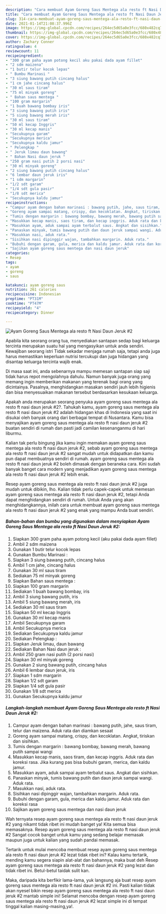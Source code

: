 ```yaml
---
description: "Cara membuat Ayam Goreng Saus Mentega ala resto ft Nasi Daun Jeruk #2 Sederhana dan Mudah Dibuat"
title: "Cara membuat Ayam Goreng Saus Mentega ala resto ft Nasi Daun Jeruk #2 Sederhana dan Mudah Dibuat"
slug: 314-cara-membuat-ayam-goreng-saus-mentega-ala-resto-ft-nasi-daun-jeruk-2-sederhana-dan-mudah-dibuat
date: 2021-01-14T21:08:37.996Z
image: https://img-global.cpcdn.com/recipes/264ec5d65a0e3fcc/680x482cq70/ayam-goreng-saus-mentega-ala-resto-ft-nasi-daun-jeruk-2-foto-resep-utama.jpg
thumbnail: https://img-global.cpcdn.com/recipes/264ec5d65a0e3fcc/680x482cq70/ayam-goreng-saus-mentega-ala-resto-ft-nasi-daun-jeruk-2-foto-resep-utama.jpg
cover: https://img-global.cpcdn.com/recipes/264ec5d65a0e3fcc/680x482cq70/ayam-goreng-saus-mentega-ala-resto-ft-nasi-daun-jeruk-2-foto-resep-utama.jpg
author: Zachary Conner
ratingvalue: 4
reviewcount: 11
recipeingredient:
- "300 gram paha ayam potong kecil aku pakai dada ayam fillet"
- "2 sdm maizena"
- "1 butir telur kocok lepas"
- " Bumbu Marinasi "
- "3 siung bawang putih cincang halus"
- "1 cm jahe cincang halus"
- "30 ml saus tiram"
- "75 ml minyak goreng"
- " Bahan saus mentega "
- "100 gram margarin"
- "1 buah bawang bombay iris"
- "3 siung bawang putih iris"
- "5 siung bawang merah iris"
- "30 ml saus tiram"
- "50 ml kecap Inggris"
- "30 ml kecap manis"
- "Secukupnya garam"
- "Secukupnya merica"
- "Secukupnya kaldu jamur"
- " Pelengkap "
- " Jeruk limau daun bawang"
- " Bahan Nasi daun jeruk "
- "250 gram nasi putih 2 porsi nasi"
- "30 ml minyak goreng"
- "2 siung bawang putih cincang halus"
- "6 lembar daun jeruk iris"
- "1 sdm margarin"
- "1/2 sdt garam"
- "1/4 sdt gula pasir"
- "1/8 sdt merica"
- "Secukupnya kaldu jamur"
recipeinstructions:
- "Campur ayam dengan bahan marinasi : bawang putih, jahe, saus tiram, telur dan maizena. Aduk rata dan diamkan sesaat"
- "Goreng ayam sampai matang, crispy, dan kecoklatan. Angkat, tiriskan dan sisihkan."
- "Tumis dengan margarin : bawang bombay, bawang merah, bawang putih sampai wangi"
- "Masukkan kecap manis, saos tiram, dan kecap inggris. Aduk rata dan koreksi rasa. Jika kurang pas bisa bubuhi garam, merica, dan kaldu jamur."
- "Masukkan ayam, aduk sampai ayam terbalut saus. Angkat dan sisihkan."
- "Panaskan minyak, tumis bawang putih dan daun jeruk sampai wangi. Aduk rata."
- "Masukkan nasi, aduk rata."
- "Sisihkan nasi dipinggir wajan, tambahkan margarin. Aduk rata."
- "Bubuhi dengan garam, gula, merica dan kaldu jamur. Aduk rata dan koreksi rasa"
- "Sajikan ayam goreng saus mentega dan nasi daun jeruk"
categories:
- Resep
tags:
- ayam
- goreng
- saus

katakunci: ayam goreng saus 
nutrition: 261 calories
recipecuisine: Indonesian
preptime: "PT31M"
cooktime: "PT47M"
recipeyield: "4"
recipecategory: Dinner

---
```



![Ayam Goreng Saus Mentega ala resto ft Nasi Daun Jeruk #2](https://img-global.cpcdn.com/recipes/264ec5d65a0e3fcc/680x482cq70/ayam-goreng-saus-mentega-ala-resto-ft-nasi-daun-jeruk-2-foto-resep-utama.jpg)

Apabila kita seorang orang tua, menyediakan santapan sedap bagi keluarga tercinta merupakan suatu hal yang mengasyikan untuk anda sendiri. Kewajiban seorang istri Tidak sekadar menjaga rumah saja, tetapi anda juga harus memastikan keperluan nutrisi tercukupi dan juga hidangan yang disantap keluarga tercinta wajib enak.

Di masa  saat ini, anda sebenarnya mampu memesan santapan siap saji tidak harus repot mengolahnya dahulu. Namun banyak juga orang yang memang ingin memberikan makanan yang terenak bagi orang yang dicintainya. Pasalnya, menghidangkan masakan sendiri jauh lebih higienis dan bisa menyesuaikan makanan tersebut berdasarkan kesukaan keluarga. 



Apakah anda merupakan seorang penyuka ayam goreng saus mentega ala resto ft nasi daun jeruk #2?. Tahukah kamu, ayam goreng saus mentega ala resto ft nasi daun jeruk #2 adalah hidangan khas di Indonesia yang saat ini disukai oleh banyak orang dari berbagai tempat di Nusantara. Kamu bisa menyajikan ayam goreng saus mentega ala resto ft nasi daun jeruk #2 buatan sendiri di rumah dan pasti jadi camilan kesenanganmu di hari liburmu.

Kalian tak perlu bingung jika kamu ingin memakan ayam goreng saus mentega ala resto ft nasi daun jeruk #2, sebab ayam goreng saus mentega ala resto ft nasi daun jeruk #2 sangat mudah untuk didapatkan dan kamu pun dapat membuatnya sendiri di rumah. ayam goreng saus mentega ala resto ft nasi daun jeruk #2 boleh dimasak dengan beraneka cara. Kini sudah banyak banget cara modern yang menjadikan ayam goreng saus mentega ala resto ft nasi daun jeruk #2 lebih enak.

Resep ayam goreng saus mentega ala resto ft nasi daun jeruk #2 juga mudah untuk dibikin, lho. Kalian tidak perlu capek-capek untuk memesan ayam goreng saus mentega ala resto ft nasi daun jeruk #2, tetapi Anda dapat menghidangkan sendiri di rumah. Untuk Anda yang akan menghidangkannya, inilah cara untuk membuat ayam goreng saus mentega ala resto ft nasi daun jeruk #2 yang enak yang mampu Anda buat sendiri.

<!--inarticleads1-->

##### Bahan-bahan dan bumbu yang digunakan dalam menyiapkan Ayam Goreng Saus Mentega ala resto ft Nasi Daun Jeruk #2:

1. Siapkan 300 gram paha ayam potong kecil (aku pakai dada ayam fillet)
1. Ambil 2 sdm maizena
1. Gunakan 1 butir telur kocok lepas
1. Gunakan  Bumbu Marinasi :
1. Siapkan 3 siung bawang putih, cincang halus
1. Ambil 1 cm jahe, cincang halus
1. Gunakan 30 ml saus tiram
1. Sediakan 75 ml minyak goreng
1. Siapkan  Bahan saus mentega :
1. Siapkan 100 gram margarin
1. Sediakan 1 buah bawang bombay, iris
1. Ambil 3 siung bawang putih, iris
1. Ambil 5 siung bawang merah, iris
1. Sediakan 30 ml saus tiram
1. Siapkan 50 ml kecap Inggris
1. Gunakan 30 ml kecap manis
1. Ambil Secukupnya garam
1. Ambil Secukupnya merica
1. Sediakan Secukupnya kaldu jamur
1. Sediakan  Pelengkap :
1. Siapkan  Jeruk limau, daun bawang
1. Sediakan  Bahan Nasi daun jeruk :
1. Ambil 250 gram nasi putih (2 porsi nasi)
1. Siapkan 30 ml minyak goreng
1. Gunakan 2 siung bawang putih, cincang halus
1. Ambil 6 lembar daun jeruk, iris
1. Siapkan 1 sdm margarin
1. Siapkan 1/2 sdt garam
1. Siapkan 1/4 sdt gula pasir
1. Gunakan 1/8 sdt merica
1. Gunakan Secukupnya kaldu jamur




<!--inarticleads2-->

##### Langkah-langkah membuat Ayam Goreng Saus Mentega ala resto ft Nasi Daun Jeruk #2:

1. Campur ayam dengan bahan marinasi : bawang putih, jahe, saus tiram, telur dan maizena. Aduk rata dan diamkan sesaat
1. Goreng ayam sampai matang, crispy, dan kecoklatan. Angkat, tiriskan dan sisihkan.
1. Tumis dengan margarin : bawang bombay, bawang merah, bawang putih sampai wangi
1. Masukkan kecap manis, saos tiram, dan kecap inggris. Aduk rata dan koreksi rasa. Jika kurang pas bisa bubuhi garam, merica, dan kaldu jamur.
1. Masukkan ayam, aduk sampai ayam terbalut saus. Angkat dan sisihkan.
1. Panaskan minyak, tumis bawang putih dan daun jeruk sampai wangi. Aduk rata.
1. Masukkan nasi, aduk rata.
1. Sisihkan nasi dipinggir wajan, tambahkan margarin. Aduk rata.
1. Bubuhi dengan garam, gula, merica dan kaldu jamur. Aduk rata dan koreksi rasa
1. Sajikan ayam goreng saus mentega dan nasi daun jeruk




Wah ternyata resep ayam goreng saus mentega ala resto ft nasi daun jeruk #2 yang nikamt tidak ribet ini mudah banget ya! Kita semua bisa memasaknya. Resep ayam goreng saus mentega ala resto ft nasi daun jeruk #2 Sangat cocok banget untuk kamu yang sedang belajar memasak maupun juga untuk kalian yang sudah pandai memasak.

Tertarik untuk mulai mencoba membuat resep ayam goreng saus mentega ala resto ft nasi daun jeruk #2 lezat tidak ribet ini? Kalau kamu tertarik, mending kamu segera siapin alat-alat dan bahannya, maka buat deh Resep ayam goreng saus mentega ala resto ft nasi daun jeruk #2 yang lezat dan tidak ribet ini. Betul-betul taidak sulit kan. 

Maka, daripada kita berfikir lama-lama, yuk langsung aja buat resep ayam goreng saus mentega ala resto ft nasi daun jeruk #2 ini. Pasti kalian tiidak akan nyesel bikin resep ayam goreng saus mentega ala resto ft nasi daun jeruk #2 mantab simple ini! Selamat mencoba dengan resep ayam goreng saus mentega ala resto ft nasi daun jeruk #2 lezat simple ini di tempat tinggal kalian masing-masing,ya!.

